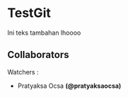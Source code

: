 # TestGit

Ini teks tambahan lhoooo

## Collaborators

Watchers :
  - Pratyaksa Ocsa __(@pratyaksaocsa)__